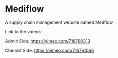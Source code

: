 # Mediflow
A supply chain management website named Medflow

Link to the videos:

Admin Side: https://vimeo.com/716760313

Chemist Side: https://vimeo.com/716761066

